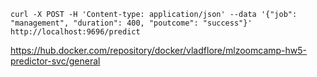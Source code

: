 ```shell
curl -X POST -H 'Content-type: application/json' --data '{"job": "management", "duration": 400, "poutcome": "success"}' http://localhost:9696/predict
```

https://hub.docker.com/repository/docker/vladflore/mlzoomcamp-hw5-predictor-svc/general